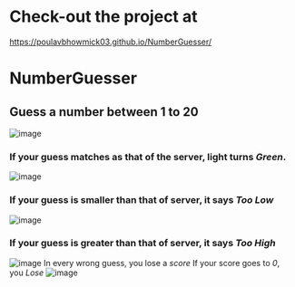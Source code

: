 # Check-out the project at
https://poulavbhowmick03.github.io/NumberGuesser/
# NumberGuesser
## Guess a number between 1 to 20 
![image](https://github.com/PoulavBhowmick03/NumberGuesser/assets/133862694/25329b58-7dd4-42b6-a1e1-ba3415288b82)

### If your guess matches as that of the server, light turns *Green*.
![image](https://github.com/PoulavBhowmick03/NumberGuesser/assets/133862694/9d875a37-92a7-40b0-ae30-3e9f790bc0e4)

### If your guess is smaller than that of server, it says *Too Low*
![image](https://github.com/PoulavBhowmick03/NumberGuesser/assets/133862694/cad211c7-4180-49a2-8b2f-378e6cbad77a)

### If your guess is greater than that of server, it says *Too High*
![image](https://github.com/PoulavBhowmick03/NumberGuesser/assets/133862694/cf1aa985-55be-4b8a-9635-8b896b37e0ed)
In every wrong guess, you lose a *score*
If your score goes to *0*, you *Lose*
![image](https://github.com/PoulavBhowmick03/NumberGuesser/assets/133862694/da619981-9e7b-45a5-84a6-40d63ad7b22c)


